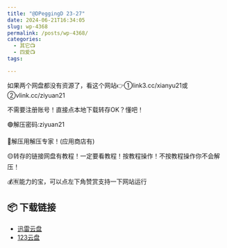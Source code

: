 ```yaml
---
title: "​@DPeggingD 23-27"
date: 2024-06-21T16:34:05
slug: wp-4368
permalink: /posts/wp-4368/
categories:
  - 其它📺
  - 四爱📺
tags:

---
```


如果两个网盘都没有资源了，看这个网站👉①link3.cc/xianyu21或②vlink.cc/ziyuan21

不需要注册账号！直接点本地下载转存OK？懂吧！

🟢解压密码:ziyuan21

🔵解压用解压专家！(应用商店有)

🟡转存的链接网盘有教程！一定要看教程！按教程操作！不按教程操作你不会解压！

💰🈶能力的宝，可以点左下角赞赏支持一下网站运行

## 📦 下载链接
- [迅雷云盘](https://blziyuan21.com/pay-download/4368?key=903b2039f7&down_id=0)
- [123云盘](https://blziyuan21.com/pay-download/4368?key=903b2039f7&down_id=1)

